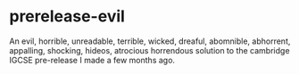 # prerelease-evil
An evil, horrible, unreadable, terrible, wicked, dreaful, abomnible, abhorrent, appalling, shocking, hideos, atrocious horrendous solution to the cambridge IGCSE pre-release I made a few months ago.
